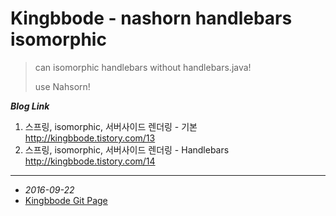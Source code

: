 Kingbbode - nashorn handlebars isomorphic
=========================================

> can isomorphic handlebars without handlebars.java!
>
> use Nahsorn!

***Blog Link***

1.	스프링, isomorphic, 서버사이드 렌더링 - 기본 http://kingbbode.tistory.com/13
2.	스프링, isomorphic, 서버사이드 렌더링 - Handlebars http://kingbbode.tistory.com/14

---

-	*2016-09-22*  
-	[Kingbbode Git Page](http://kingbbode.github.io)
